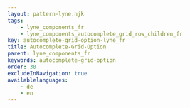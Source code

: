 ```yaml
---
layout: pattern-lyne.njk
tags: 
    - lyne_components_fr
    - lyne_components_autocomplete_grid_row_children_fr
key: autocomplete-grid-option-lyne_fr
title: Autocomplete-Grid-Option
parent: lyne_components_fr
keywords: autocomplete-grid-option
order: 30
excludeInNavigation: true
availablelanguages: 
    - de
    - en
---
```

